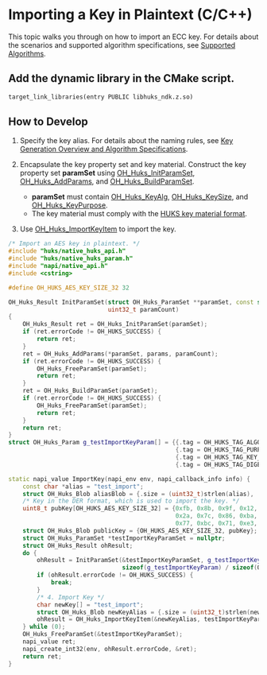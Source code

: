 # Importing a Key in Plaintext (C/C++)

<!--Kit: Universal Keystore Kit-->
<!--Subsystem: Security-->
<!--Owner: @wutiantian-gitee-->
<!--SE: @HighLowWorld-->
<!--TSE: @wxy1234564846-->

This topic walks you through on how to import an ECC key. For details about the scenarios and supported algorithm specifications, see [Supported Algorithms](huks-key-import-overview.md#supported-algorithms).

## Add the dynamic library in the CMake script.
```txt
target_link_libraries(entry PUBLIC libhuks_ndk.z.so)
```
## How to Develop

1. Specify the key alias. For details about the naming rules, see [Key Generation Overview and Algorithm Specifications](huks-key-generation-overview.md).

2. Encapsulate the key property set and key material. Construct the key property set **paramSet** using [OH_Huks_InitParamSet](../../reference/apis-universal-keystore-kit/_huks_param_set_api.md#oh_huks_initparamset), [OH_Huks_AddParams](../../reference/apis-universal-keystore-kit/_huks_param_set_api.md#oh_huks_addparams), and [OH_Huks_BuildParamSet](../../reference/apis-universal-keystore-kit/_huks_param_set_api.md#oh_huks_buildparamset).
   - **paramSet** must contain [OH_Huks_KeyAlg](../../reference/apis-universal-keystore-kit/_huks_type_api.md#oh_huks_keyalg), [OH_Huks_KeySize](../../reference/apis-universal-keystore-kit/_huks_type_api.md#oh_huks_keysize), and [OH_Huks_KeyPurpose](../../reference/apis-universal-keystore-kit/_huks_type_api.md#oh_huks_keypurpose).
   - The key material must comply with the [HUKS key material format](huks-concepts.md#key-material-format).

3. Use [OH_Huks_ImportKeyItem](../../reference/apis-universal-keystore-kit/_huks_key_api.md#oh_huks_importkeyitem) to import the key.

```c++
/* Import an AES key in plaintext. */
#include "huks/native_huks_api.h"
#include "huks/native_huks_param.h"
#include "napi/native_api.h"
#include <cstring>

#define OH_HUKS_AES_KEY_SIZE_32 32

OH_Huks_Result InitParamSet(struct OH_Huks_ParamSet **paramSet, const struct OH_Huks_Param *params,
                            uint32_t paramCount)
{
    OH_Huks_Result ret = OH_Huks_InitParamSet(paramSet);
    if (ret.errorCode != OH_HUKS_SUCCESS) {
        return ret;
    }
    ret = OH_Huks_AddParams(*paramSet, params, paramCount);
    if (ret.errorCode != OH_HUKS_SUCCESS) {
        OH_Huks_FreeParamSet(paramSet);
        return ret;
    }
    ret = OH_Huks_BuildParamSet(paramSet);
    if (ret.errorCode != OH_HUKS_SUCCESS) {
        OH_Huks_FreeParamSet(paramSet);
        return ret;
    }
    return ret;
}
struct OH_Huks_Param g_testImportKeyParam[] = {{.tag = OH_HUKS_TAG_ALGORITHM, .uint32Param = OH_HUKS_ALG_AES},
                                               {.tag = OH_HUKS_TAG_PURPOSE, .uint32Param = OH_HUKS_KEY_PURPOSE_ENCRYPT},
                                               {.tag = OH_HUKS_TAG_KEY_SIZE, .uint32Param = OH_HUKS_AES_KEY_SIZE_256},
                                               {.tag = OH_HUKS_TAG_DIGEST, .uint32Param = OH_HUKS_DIGEST_NONE}};

static napi_value ImportKey(napi_env env, napi_callback_info info) {
    const char *alias = "test_import";
    struct OH_Huks_Blob aliasBlob = {.size = (uint32_t)strlen(alias), .data = (uint8_t *)alias};
    /* Key in the DER format, which is used to import the key. */
    uint8_t pubKey[OH_HUKS_AES_KEY_SIZE_32] = {0xfb, 0x8b, 0x9f, 0x12, 0xa0, 0x83, 0x19, 0xbe, 0x6a, 0x6f, 0x63,
                                               0x2a, 0x7c, 0x86, 0xba, 0xca, 0x64, 0x0b, 0x88, 0x96, 0xe2, 0xfa,
                                               0x77, 0xbc, 0x71, 0xe3, 0x0f, 0x0f, 0x9e, 0x3c, 0xe5, 0xf9};
    struct OH_Huks_Blob publicKey = {OH_HUKS_AES_KEY_SIZE_32, pubKey};
    struct OH_Huks_ParamSet *testImportKeyParamSet = nullptr;
    struct OH_Huks_Result ohResult;
    do {
        ohResult = InitParamSet(&testImportKeyParamSet, g_testImportKeyParam,
                                sizeof(g_testImportKeyParam) / sizeof(OH_Huks_Param));
        if (ohResult.errorCode != OH_HUKS_SUCCESS) {
            break;
        }
        /* 4. Import Key */
        char newKey[] = "test_import";
        struct OH_Huks_Blob newKeyAlias = {.size = (uint32_t)strlen(newKey), .data = (uint8_t *)newKey};
        ohResult = OH_Huks_ImportKeyItem(&newKeyAlias, testImportKeyParamSet, &publicKey);
    } while (0);
    OH_Huks_FreeParamSet(&testImportKeyParamSet);
    napi_value ret;
    napi_create_int32(env, ohResult.errorCode, &ret);
    return ret;
}
```
